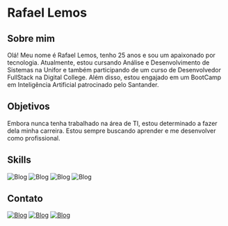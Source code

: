 # Rafael Lemos

## Sobre mim

Olá! Meu nome é Rafael Lemos, tenho 25 anos e sou um apaixonado por tecnologia. Atualmente, estou cursando Análise e Desenvolvimento de Sistemas na Unifor e também participando de um curso de Desenvolvedor FullStack na Digital College. Além disso, estou engajado em um BootCamp em Inteligência Artificial patrocinado pelo Santander.

## Objetivos

Embora nunca tenha trabalhado na área de TI, estou determinado a fazer dela minha carreira. Estou sempre buscando aprender e me desenvolver como profissional.

## Skills
![Blog](https://img.shields.io/badge/JavaScript-F7DF1E?style=for-the-badge&logo=javascript&logoColor=black)
![Blog](https://img.shields.io/badge/HTML5-E34F26?style=for-the-badge&logo=html5&logoColor=white)
![Blog](https://img.shields.io/badge/CSS3-1572B6?style=for-the-badge&logo=css3&logoColor=white)
![Blog](https://img.shields.io/badge/Python-14354C?style=for-the-badge&logo=python&logoColor=white)

## Contato

[![Blog](https://img.shields.io/badge/LinkedIn-0077B5?style=for-the-badge&logo=linkedin&logoColor=white)](https://www.linkedin.com/in/rafael-lemos-farias-938a6b157/)
[![Blog](https://img.shields.io/badge/GitHub-100000?style=for-the-badge&logo=github&logoColor=white)](https://github.com/RafaelLemosFarias)
[![Blog](https://img.shields.io/badge/Instagram-E4405F?style=for-the-badge&logo=instagram&logoColor=white)](https://www.instagram.com/rafalemosfrs/)
